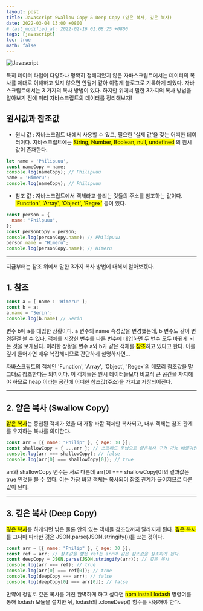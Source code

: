 ```yaml
---
layout: post
title: Javascript Swallow Copy & Deep Copy (얕은 복사, 깊은 복사)
date: 2022-03-04 13:00 +0800
# last_modified_at: 2022-02-16 01:08:25 +0800
tags: [javascript]
toc: true
math: false
---
```


![Javascript](https://upload.wikimedia.org/wikipedia/commons/thumb/9/99/Unofficial_JavaScript_logo_2.svg/480px-Unofficial_JavaScript_logo_2.svg.png)

특히 데이터 타입이 다양하나 명확히 정해져있지 않은 자바스크립트에서는 데이터의 복사를 제대로 이해하고 있지 않으면 안될거 같아 이렇게 블로그로 기록하게 되었다. 자바스크립트에서는 3 가지의 복사 방법이 있다. 하지만 위에서 말한 3가지의 복사 방법을 알아보기 전에 미리 자바스크립트의 데이터를 정리해보자!

## 원시값과 참조값

- 원시 값 : 자바스크립트 내에서 사용할 수 있고, 필요한 '실제 값'을 갖는 어떠한 데이터이다. 자바스크립트에는 <mark>String, Number, Boolean, null, undefined</mark> 의 원시 값이 존재한다.

```javascript
let name = 'Philipuuu',
const nameCopy = name;
console.log(nameCopy); // Philipuuu
name = 'Himeru';
console.log(nameCopy); // Philipuuu
```

- 참조 값 : 자바스크립트에서 객체라고 불리는 것들의 주소를 참조하는 값이다. <mark>'Function', 'Array', 'Object', 'Regex'</mark> 등이 있다.

```javascript
const person = {
  name: "Philpuuu",
};
const personCopy = person;
console.log(personCopy.name); // Philipuuu
person.name = "Himeru";
console.log(personCopy.name); // Himeru
```

---

지금부터는 참조 위에서 말한 3가지 복사 방법에 대해서 알아보겠다.

## 1. 참조

```javascript
const a = [ name : 'Himeru' ];
const b = a;
a.name = 'Serin';
console.log(b.name) // Serin
```

변수 b에 a를 대입한 상황이다. a 변수의 name 속성값을 변경했는데, b 변수도 같이 변경된걸 볼 수 있다. 객체를 저장한 변수를 다른 변수에 대입하면 두 변수 모두 바뀌게 되는 것을 보게된다. 이러한 상황을 변수 a와 b가 같은 객체를 <mark>참조</mark>하고 있다고 한다. 이를 깊게 들어가면 매우 복잡해지므로 간단하게 설명하자면...

자바스크립트의 객체인 'Function', 'Array', 'Object', 'Regex'의 메모리 참조값을 말 그대로 참조한다는 의미이다. 이 객체들은 원시 데이터들보다 비교적 큰 공간을 차지해야 하므로 heap 이라는 공간에 어떠한 참조값(주소)을 가지고 저장되어진다.

---

## 2. 얕은 복사 (Swallow Copy)

<mark>얕은 복사</mark>는 중첩된 객체가 있을 때 가장 바깥 객체만 복사되고, 내부 객체는 참조 관계를 유지하는 복사를 의미한다.

```javascript
const arr = [{ name: "Philip" }, { age: 30 }];
const shallowCopy = { ...arr }; // 스프레드 문법으로 얕은복사 구현 가능 배열이면 [...] , 객체면 {...}
console.log(arr === shallowCopy); // false
console.log(arr[0] === shallowCopy[0]); // true
```

arr와 shallowCopy 변수는 서로 다른데 arr[0] === shallowCopy[0]의 결과값은 true 인것을 볼 수 있다. 이는 가장 바깥 객체는 복사되어 참조 관계가 끊어지므로 다른 값이 된다.

---

## 3. 깊은 복사 (Deep Copy)

<mark>깊은 복사</mark>를 하게되면 밖은 물론 안의 있는 객체들 참조값까지 달라지게 된다. <mark>깊은 복사</mark>를 그나마 따라한 것은 JSON.parse(JSON.stringify())를 쓰는 것이다.

```javascript
const arr = [{ name: "Philip" }, { age: 30 }];
const ref = arr; // 참조값을 받은 ref는 arr와 같은 참조값을 참조하게 된다.
const deepCopy = JSON.parse(JSON.stringify(arr)); // 깊은 복사
console.log(arr === ref); // true
console.log(arr[0] === ref[0]); // true
console.log(deepCopy === arr); // false
console.log(deepCopy[0] === arr[0]); // false
```

만약에 정말로 깊은 복사를 거진 완벽하게 하고 싶다면 <mark>npm install lodash</mark> 명령어를 통해 lodash 모듈을 설치한 뒤, lodash의 .cloneDeep() 함수를 사용해야 한다.
